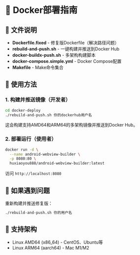 # 🐳 Docker部署指南

## 📁 文件说明

- **Dockerfile.fixed** - 修复版Dockerfile（解决路径问题）
- **rebuild-and-push.sh** - 一键构建并推送到Docker Hub
- **docker-buildx-push.sh** - 多架构构建脚本
- **docker-compose.simple.yml** - Docker Compose配置
- **Makefile** - Make命令集合

## 🚀 使用方法

### 1. 构建并推送镜像（开发者）

```bash
cd docker-deploy
./rebuild-and-push.sh 你的dockerhub用户名
```

这会构建支持AMD64和ARM64的多架构镜像并推送到Docker Hub。

### 2. 部署运行（使用者）

```bash
docker run -d \
  --name android-webview-builder \
  -p 8080:80 \
  huxiaoyou888/android-webview-builder:latest
```

访问 `http://localhost:8080`

## 🔧 如果遇到问题

重新构建并推送修复版：
```bash
./rebuild-and-push.sh 你的用户名
```

## 📝 支持架构

- Linux AMD64 (x86_64) - CentOS、Ubuntu等
- Linux ARM64 (aarch64) - Mac M1/M2
